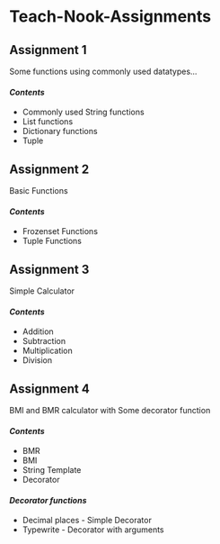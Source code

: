 # Teach-Nook-Assignments

## Assignment 1
Some functions using commonly used datatypes...
#### *Contents*
* Commonly used String functions
* List functions
* Dictionary functions
* Tuple
## Assignment 2
Basic Functions 
#### *Contents*
* Frozenset Functions
* Tuple Functions
## Assignment 3
Simple Calculator 
#### *Contents*
* Addition
* Subtraction
* Multiplication
* Division
## Assignment 4
BMI and BMR calculator with Some decorator function
#### *Contents*
* BMR
* BMI
* String Template
* Decorator 
#### *Decorator functions*
* Decimal places - Simple Decorator 
* Typewrite - Decorator with arguments 



